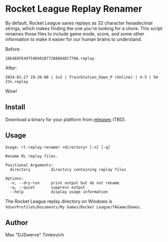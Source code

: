 # Rocket League Replay Renamer

By default, Rocket League saves replays as 32 character hexadecimal strings, which makes finding the one you're looking for a chore. This script renames those files to include game mode, score, and some other information to make it easier for our human brains to understand.

Before:

```
28E4E0FE49754D401B77288664EC770A.replay
```

After:

```
2024-01-27 19-26-08 | 2v2 | TrainStation_Dawn_P (Online) | 4-3 | 5m 23s.replay
```

Wow!

## Install

Download a binary for your platform from [releases](https://github.com/mtimkovich/rl-replay-renamer/releases) (TBD).

## Usage

```
Usage: rl-replay-renamer <directory> [-n] [-q]

Rename RL replay files.

Positional Arguments:
  directory         directory containing replay files

Options:
  -n, --dry-run     print output but do not rename
  -q, --quiet       suppress output
  --help            display usage information
```

The Rocket League replay directory on Windows is `%UserProfile%/Documents/My Games/Rocket League/TAGame/Demos`.

## Author

Max "DJSwerve" Timkovich
